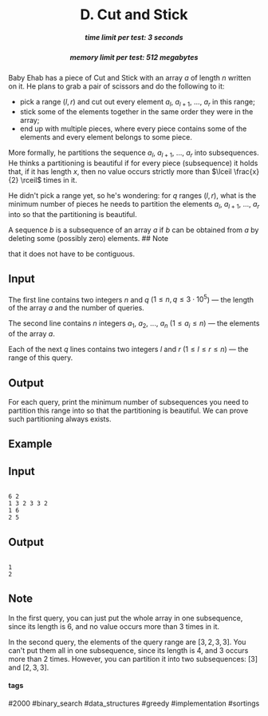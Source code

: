<h1 style='text-align: center;'> D. Cut and Stick</h1>

<h5 style='text-align: center;'>time limit per test: 3 seconds</h5>
<h5 style='text-align: center;'>memory limit per test: 512 megabytes</h5>

Baby Ehab has a piece of Cut and Stick with an array $a$ of length $n$ written on it. He plans to grab a pair of scissors and do the following to it:

* pick a range $(l, r)$ and cut out every element $a_l$, $a_{l + 1}$, ..., $a_r$ in this range;
* stick some of the elements together in the same order they were in the array;
* end up with multiple pieces, where every piece contains some of the elements and every element belongs to some piece.

More formally, he partitions the sequence $a_l$, $a_{l + 1}$, ..., $a_r$ into subsequences. He thinks a partitioning is beautiful if for every piece (subsequence) it holds that, if it has length $x$, then no value occurs strictly more than $\lceil \frac{x}{2} \rceil$ times in it.

He didn't pick a range yet, so he's wondering: for $q$ ranges $(l, r)$, what is the minimum number of pieces he needs to partition the elements $a_l$, $a_{l + 1}$, ..., $a_r$ into so that the partitioning is beautiful.

A sequence $b$ is a subsequence of an array $a$ if $b$ can be obtained from $a$ by deleting some (possibly zero) elements. ## Note

 that it does not have to be contiguous.

## Input

The first line contains two integers $n$ and $q$ ($1 \le n,q \le 3 \cdot 10^5$) — the length of the array $a$ and the number of queries.

The second line contains $n$ integers $a_1$, $a_2$, ..., $a_{n}$ ($1 \le a_i \le n$) — the elements of the array $a$.

Each of the next $q$ lines contains two integers $l$ and $r$ ($1 \le l \le r \le n$) — the range of this query.

## Output

For each query, print the minimum number of subsequences you need to partition this range into so that the partitioning is beautiful. We can prove such partitioning always exists.

## Example

## Input


```

6 2
1 3 2 3 3 2
1 6
2 5

```
## Output


```

1
2

```
## Note

In the first query, you can just put the whole array in one subsequence, since its length is $6$, and no value occurs more than $3$ times in it.

In the second query, the elements of the query range are $[3,2,3,3]$. You can't put them all in one subsequence, since its length is $4$, and $3$ occurs more than $2$ times. However, you can partition it into two subsequences: $[3]$ and $[2,3,3]$.



#### tags 

#2000 #binary_search #data_structures #greedy #implementation #sortings 